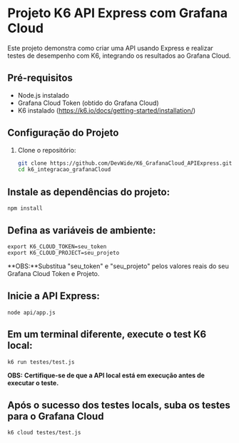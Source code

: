 # Projeto K6 API Express com Grafana Cloud

Este projeto demonstra como criar uma API usando Express e realizar testes de desempenho com K6, integrando os resultados ao Grafana Cloud.

## Pré-requisitos

- Node.js instalado
- Grafana Cloud Token (obtido do Grafana Cloud)
- K6 instalado (https://k6.io/docs/getting-started/installation/)

## Configuração do Projeto

1. Clone o repositório:

   ```bash
   git clone https://github.com/DevWide/K6_GrafanaCloud_APIExpress.git
   cd k6_integracao_grafanaCloud

## Instale as dependências do projeto:
````
npm install
````

## Defina as variáveis de ambiente:
````
export K6_CLOUD_TOKEN=seu_token
export K6_CLOUD_PROJECT=seu_projeto
````
**OBS:**Substitua "seu_token" e "seu_projeto" pelos valores reais do seu Grafana Cloud Token e Projeto.

## Inicie a API Express:
````
node api/app.js
````
## Em um terminal diferente, execute o test K6 local:
````
k6 run testes/test.js
````
**OBS:** **Certifique-se de que a API local está em execução antes de executar o teste.**

## Após o sucesso dos testes locals, suba os testes para o Grafana Cloud
````
k6 cloud testes/test.js
````





